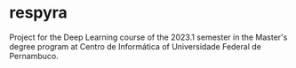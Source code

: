 # respyra
Project for the Deep Learning course of the 2023.1 semester in the Master's degree program at Centro de Informática of Universidade Federal de Pernambuco.
